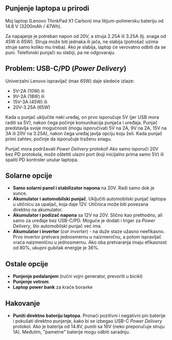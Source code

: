 ## Punjenje laptopa u prirodi

Moj laptop (Lenovo ThinkPad X1 Carbon) ima litijum-polimersku bateriju od 14.8 V (3200mAh / 47Wh).

Za napajanje je potreban napon od 20V, a struja 2.25A ili 3.25A (tj. snaga od 45W ili 65W). Struja može biti jednaka ili jača, ne slabija (potrošač uzima struje samo koliko mu treba). Ako je slabija, laptop će verovatno odbiti da se puni. Telefonski punjači su slabiji, pa ne odgovaraju.

## Problem: USB-C/PD (*Power Delivery*)

Univerzalni Lenovo ispravljač (max 65W) daje sledeće izlaze: 

- 5V-2A (10W) ili
- 9V-2A (18W) ili
- 15V-3A (45W) ili
- 20V-3.25A (65W)

Kada u punjač uključite neki uređaj, on prvo isporučuje 5V (jer USB mora raditi sa 5V), nakon čega počinje komunikacija punjača i uređaja. Punjač predstavlja svoje mogućnosti (mogu isporučivati 5V na 2A, 9V na 2A, 15V na 3A ili 20V na 3.25A), nakon čega uređaj javlja opciju koju želi. Kada punjač primi zahtev, počinje da isporučuje traženu snagu.

Punjač mora podržavati *Power Delivery* protokol! Ako samo isporuči 20V bez PD protokola, može oštetiti ulazni port (koji inicijalno prima samo 5V) ili spaliti PD kontroler unutar laptopa.

## Solarne opcije

- **Samo solarni panel i stabilizator napona** na 20V. Radi samo dok je sunce.
- **Akumulator i automobilski punjač**. Uključiti automobilski punjač laptopa u utičnicu za upaljač, koja daje 12V. Utičnica može biti povezana direktno na akumulator.
- **Akumulator i podizač napona** sa 12V na 20V. Slično kao prethodno, ali samo za uređaje bez USB-C/PD. Moguće je dodati i triger za *Power Delivery*, što automobilski punjač već ima.
- **Akumulator i invertor** (*car inverter*) - na duže staze užasno neefikasno. Prvo invertor pretvara jednosmernu u naizmeničnu, a potom ispravljač vraća naizmeničnu u jednosmernu. Ako oba pretvaranja imaju efikasnost od 80%, ukupni gubitak energije je 36%.

## Ostale opcije

- **Punjenje pedalanjem** (ručni vojni generator, prevoriti u bicikl)
- **Punjenje vetrom**
- **Laptop power bank** za kraće boravke

## Hakovanje

- **Puniti direktno bateriju laptopa**. Pronaći pozitivni i negativni pin baterije i pokušati direktno punjenje, kako bi se izbegao USB-C *Power Delivery* protokol. Ako je baterija od 14.8V, puniti sa 16V (neko preporučuje struju 1A). Međutim, "pametne" baterije mogu odbiti saradnju.
